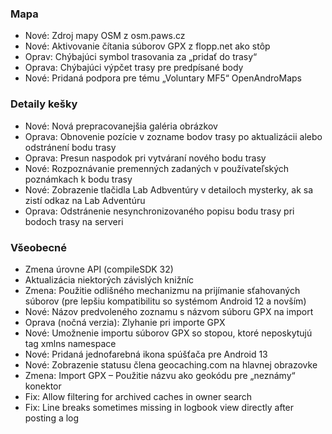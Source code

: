 ### Mapa
- Nové: Zdroj mapy OSM z osm.paws.cz
- Nové: Aktivovanie čítania súborov GPX z flopp.net ako stôp
- Oprav: Chýbajúci symbol trasovania za „pridať do trasy“
- Oprava: Chýbajúci výpčet trasy pre predpísané body
- Nové: Pridaná podpora pre tému „Voluntary MF5“ OpenAndroMaps

### Detaily kešky
- Nové: Nová prepracovanejšia galéria obrázkov
- Oprava: Obnovenie pozície v zozname bodov trasy po aktualizácii alebo odstránení bodu trasy
- Oprava: Presun naspodok pri vytváraní nového bodu trasy
- Nové: Rozpoznávanie premenných zadaných v používateľských poznámkach k bodu trasy
- Nové: Zobrazenie tlačidla Lab Adbventúry v detailoch mysterky, ak sa zistí odkaz na Lab Adventúru
- Oprava: Odstránenie nesynchronizovaného popisu bodu trasy pri bodoch trasy na serveri

### Všeobecné
- Zmena úrovne API (compileSDK 32)
- Aktualizácia niektorých závislých knižníc
- Zmena: Použitie odlišného mechanizmu na prijímanie sťahovaných súborov (pre lepšiu kompatibilitu so systémom Android 12 a novším)
- Nové: Názov predvoleného zoznamu s názvom súboru GPX na import
- Oprava (nočná verzia): Zlyhanie pri importe GPX
- Nové: Umožnenie importu súborov GPX so stopou, ktoré neposkytujú tag xmlns namespace
- Nové: Pridaná jednofarebná ikona spúšťača pre Android 13
- Nové: Zobrazenie statusu člena geocaching.com na hlavnej obrazovke
- Zmena: Import GPX – Použitie názvu ako geokódu pre „neznámy“ konektor
- Fix: Allow filtering for archived caches in owner search
- Fix: Line breaks sometimes missing in logbook view directly after posting a log
